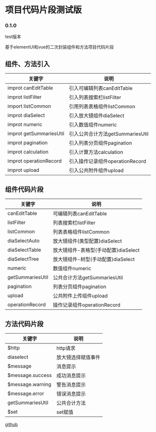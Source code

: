 # 项目代码片段测试版

### 0.1.0

test版本

基于elementUI和vue的二次封装组件和方法项目代码片段

## 组件、方法引入  

| 关键字 | 说明 |
| --- | --- |
| improt canEditTable | 引入可编辑列表canEditTable |
| improt listFilter | 引入列表搜索栏listFilter |
| import listCommon | 引用列表表格组件listCommon |
| improt diaSelect | 引入放大镜组件diaSelect |
| improt numeric | 引入数值组件numeric |
| improt getSummariesUtil | 引入公共合计方法getSummariesUtil |
| improt pagination | 引入列表分页组件pagination |
| improt calculation | 引入计算方法calculation |
| improt operationRecord | 引入操作记录组件operationRecord |
| improt upload | 引入公共附件组件upload |

## 组件代码片段  

| 关键字 | 说明 |
| --- | --- |
| canEditTable  | 可编辑列表canEditTable |
| listFilter | 列表搜索栏listFilter |
| listCommon | 列表表格组件listCommon |
| diaSelectAuto | 放大镜组件(类型配置)diaSelect |
| diaSelectTable | 放大镜组件-表格型(手动配置)diaSelect |
| diaSelectTree | 放大镜组件-树型(手动配置)diaSelect |
| numeric | 数值组件numeric |
| getSummariesUtil | 公共合计方法getSummariesUtil |
| pagination | 列表分页组件pagination |
| upload | 公共附件上传组件upload |
| operationRecord | 操作记录组件operationRecord |

## 方法代码片段  

| 关键字 | 说明 |
| --- | --- |
| $http  | http请求 |
| diaselect | 放大镜选择赋值事件 |
| $message | 消息提示 |
| $message.success | 成功消息提示 |
| $message.warning | 警告消息提示 |
| $message.error | 错误消息提示 |
| getSummariesUtil | 公共合计方法 |
| $set | set赋值 |

[github](https://github.com/zjy012110/vsco-dome)

